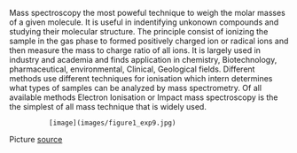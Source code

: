 Mass spectroscopy the most poweful technique to weigh the molar masses of a given molecule. It is useful in indentifying unkonown compounds and studying their molecular structure. The principle consist of ionizing the sample in the gas phase to formed positively charged ion or radical ions and then measure the mass to charge ratio of all ions. It is largely used in industry and academia and finds application in chemistry, Biotechnology, pharmaceutical, environmental, Clinical, Geological fields. Different methods use different techniques for ionisation which intern determines what types of samples can be analyzed by mass spectrometry. Of all available methods Electron Ionisation or Impact mass spectroscopy is the the simplest of all mass technique that is widely used.

     		  [image](images/figure1_exp9.jpg)

Picture [source](https://www.mhhe.com/physsci/chemistry/chang7/esp/folder_structure/cl/m3/s3/index.htm)
